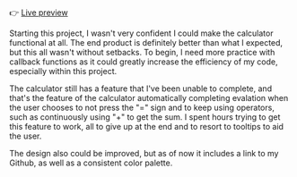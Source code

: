 👉 [Live preview](https://weissey.github.io/Calculator/)

Starting this project, I wasn't very confident I could make the calculator functional at all. The end product is definitely better than what I expected, but this all wasn't without setbacks. To begin, I need more practice with callback functions as it could greatly increase the efficiency of my code, especially within this project.

The calculator still has a feature that I've been unable to complete, and that's the feature of the calculator automatically completing evalation when the user chooses to not press the "=" sign and to keep using operators, such as continuously using "+" to get the sum. I spent hours trying to get this feature to work, all to give up at the end and to resort to tooltips to aid the user.

The design also could be improved, but as of now it includes a link to my Github, as well as a consistent color palette.
